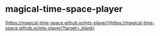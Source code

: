 # magical-time-space-player
[https://magical-time-space.github.io/mts-player/](https://magical-time-space.github.io/mts-player/?target=_blank)
